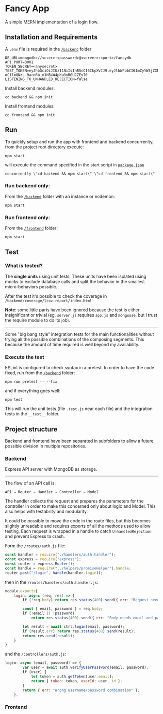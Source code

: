# Fancy App

A simple MERN implementation of a login flow.

## Installation and Requirements

A `.env` file is required in the [`/backend`](https://github.com/Brbb/fancy/tree/master/backend) folder
```
DB_URL=mongodb://<user>:<password>@<server>:<port>/fancydb
API_PORT=3001
TOKEN_SECRET=<anysecret>
TEST_TOKEN=eyJhbGciOiJIUzI1NiIsInR5cCI6IkpXVCJ9.eyJlbWFpbCI6ImZyYW5jZXNjb0BlbWFpbC5jb20iLCJqdGkiOiI4YmU2ZjJhMzg2NDk2YWRkOTRhNTgyZjk0OWY4MjEzOCIsImlhdCI6MTU0NTM3ODI0NSwiZXhwIjoxNTQ1NDIxNDQ1fQ.oq18-oCfloQNzL-9acnRb_m1HB4W4pKu3nRGUCZEvI0
LISTENING_TO_UNHANDLED_REJECTION=false
```

Install backend modules:
```
cd backend && npm init
```

Install frontend modules:
```
cd frontend && npm init
```
## Run

To quickly setup and run the app with frontend and backend concurrenlty, from the project root directory execute:

```
npm start
```
will execute the command specified in the start script in [`package.json`](https://github.com/Brbb/fancy/tree/master/package.json)

```
concurrently \"cd backend && npm start\" \"cd frontend && npm start\"
```


### Run backend only:

From the [`/backend`](https://github.com/Brbb/fancy/tree/master/backend) folder with an instance or nodemon:

```
npm start
```

### Run frontend only:

From the [`/frontend`](https://github.com/Brbb/fancy/tree/master/frontend) folder:

```
npm start
```

## Test

### What is tested?

The __single units__ using unit tests. These units have been isolated using mocks to exclude database calls and split the behavior in the smallest micro-behaviors possible.

After the test it's possible to check the coverage in `/backend/coverage/lcov-report/index.html`

**Note**: some little parts have been ignored because the test is either insignificant or trivial (eg. `server.js` requires `app.js` and `mongoose`, but I trust the require module to do its job).
________

Some "big bang style" integration tests for the main functionalities without trying all the possible combinations of the composing segments.
This because the amount of time required is well beyond my availability. 

### Execute the test

ESLint is configured to check syntax in a pretest. In order to have the code fixed, run from the [`/backend`](https://github.com/Brbb/fancy/tree/master/backend) folder:

```
npm run pretest -- --fix
```
and if everything goes well:

```
npm test
```

This will run the unit tests (file `.test.js` near each file) and the integration tests in the `__test__` folder.

## Project structure
Backend and frontend have been separated in subfolders to allow a future possible division in multiple repositories. 


### Backend

Express API server with MongoDB as storage. 
___

The flow of an API call is:
```
API → Router → Handler → Controller → Model
```
The handler collects the request and prepares the parameters for the controller in order to make this concerned only about logic and Model. This also helps with testability and modularity.

It could be possible to move the code in the route files, but this becomes slightly unreadable and requires exports of all the methods used to allow testing. Each request is wrapped in a handle to catch `UnhandledRejection` and prevent Express to crash.

Form the `/routes/auth.js` file:
```javascript
const handler = require("./handlers/auth.handler");
const express = require("express");
const router = express.Router();
const handle = require("../helpers/promiseHelper").handle;
router.post("/login", handle(handler.login));
```
then in the `/routes/handlers/auth.handler.js`:
```javascript
module.exports{
    login: async (req, res) => {
		if (!req.body) return res.status(400).send({ err: "Request needs body" });

		const { email, password } = req.body;
		if (!email || !password)
			return res.status(400).send({ err: "Body needs email and password properties" });

		let result = await ctrl.login(email, password);
		if (result.err) return res.status(400).send(result);
		return res.send(result);
    }
}
```
and the `/controllers/auth.js`:
```javascript
login: async (email, password) => {
		var user = await auth.verifyUserPassword(email, password);
		if (user) {
			let token = auth.getToken(user.email);
			return { token: token, userId: user._id };
		}
		return { err: "Wrong username/password combination" };
	},
```


### Frontend

